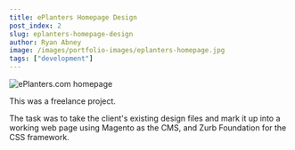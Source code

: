```yaml
---
title: ePlanters Homepage Design
post_index: 2
slug: eplanters-homepage-design
author: Ryan Abney
image: /images/portfolio-images/eplanters-homepage.jpg
tags: ["development"]
---
```


![ePlanters.com homepage](/images/portfolio-images/eplanters-homepage.jpg)

This was a freelance project.

The task was to take the client's existing design files and mark it up into a working web page using Magento as the CMS, and Zurb Foundation for the CSS framework.
